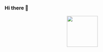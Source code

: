 ### Hi there 👋

<!--
**assiltarhouni/assiltarhouni** is a ✨ _special_ ✨ repository because its `README.md` (this file) appears on your GitHub profile.

Here are some ideas to get you started:

- 🔭 I’m currently working on ...
- 🌱 I’m currently learning ...
- 👯 I’m looking to collaborate on ...
- 🤔 I’m looking for help with ...
- 💬 Ask me about ...
- 📫 How to reach me: ...
- 😄 Pronouns: ...
- ⚡ Fun fact: ...
-->
<div id="header" align="center">
  <img src="[[https://media.giphy.com/media/M9gbBd9nbDrOTu1Mqx/giphy.gif]()https://giphy.com/gifs/Giflytics-gif-jazminantoinette-giflytics-xT9C25UNTwfZuk85WP](https://giphy.com/gifs/Giflytics-gif-jazminantoinette-giflytics-xT9C25UNTwfZuk85WP)https://giphy.com/gifs/Giflytics-gif-jazminantoinette-giflytics-xT9C25UNTwfZuk85WP" width="100"/>
</div>
